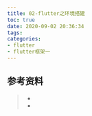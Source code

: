 ```yaml
---
title: 02-flutter之环境搭建
toc: true
date: 2020-09-02 20:36:34
tags:
categories:
- flutter
- flutter框架一
---
```






## 参考资料
> - []()
> - []()
